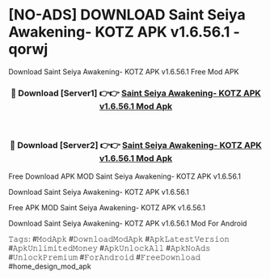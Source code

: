 # [NO-ADS] DOWNLOAD Saint Seiya Awakening- KOTZ APK v1.6.56.1 - qorwj
Download Saint Seiya Awakening- KOTZ APK v1.6.56.1 Free Mod APK

<div align="center">
<h3>🔴 Download [Server1] 👉👉 <a href="https://apk-comot.site?title=Saint_Seiya_Awakening-_KOTZ_APK_v1.6.56.1">Saint Seiya Awakening- KOTZ APK v1.6.56.1 Mod Apk</a></h3><br>

<h3>🔴 Download [Server2] 👉👉 <a href="https://apk-comot.site?title=Saint_Seiya_Awakening-_KOTZ_APK_v1.6.56.1">Saint Seiya Awakening- KOTZ APK v1.6.56.1 Mod Apk</a></h3>
</div>


Free Download APK MOD Saint Seiya Awakening- KOTZ APK v1.6.56.1

Download Saint Seiya Awakening- KOTZ APK v1.6.56.1 

Free APK MOD Saint Seiya Awakening- KOTZ APK v1.6.56.1 

Download Saint Seiya Awakening- KOTZ APK v1.6.56.1 Mod For Android

𝚃𝚊𝚐𝚜: #𝙼𝚘𝚍𝙰𝚙𝚔 #𝙳𝚘𝚠𝚗𝚕𝚘𝚊𝚍𝙼𝚘𝚍𝙰𝚙𝚔 #𝙰𝚙𝚔𝙻𝚊𝚝𝚎𝚜𝚝𝚅𝚎𝚛𝚜𝚒𝚘𝚗 #𝙰𝚙𝚔𝚄𝚗𝚕𝚒𝚖𝚒𝚝𝚎𝚍𝙼𝚘𝚗𝚎𝚢 #𝙰𝚙𝚔𝚄𝚗𝚕𝚘𝚌𝚔𝙰𝚕𝚕 #𝙰𝚙𝚔𝙽𝚘𝙰𝚍𝚜 #𝚄𝚗𝚕𝚘𝚌𝚔𝙿𝚛𝚎𝚖𝚒𝚞𝚖 #𝙵𝚘𝚛𝙰𝚗𝚍𝚛𝚘𝚒𝚍 #𝙵𝚛𝚎𝚎𝙳𝚘𝚠𝚗𝚕𝚘𝚊𝚍 #home_design_mod_apk